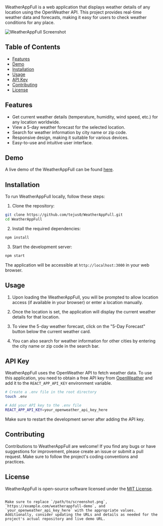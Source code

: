 
WeatherAppFull is a web application that displays weather details of any location using the OpenWeather API. This project provides real-time weather data and forecasts, making it easy for users to check weather conditions for any place.

![WeatherAppFull Screenshot](/path/to/screenshot.png)

## Table of Contents

- [Features](#features)
- [Demo](#demo)
- [Installation](#installation)
- [Usage](#usage)
- [API Key](#api-key)
- [Contributing](#contributing)
- [License](#license)

## Features

- Get current weather details (temperature, humidity, wind speed, etc.) for any location worldwide.
- View a 5-day weather forecast for the selected location.
- Search for weather information by city name or zip code.
- Responsive design, making it suitable for various devices.
- Easy-to-use and intuitive user interface.

## Demo

A live demo of the WeatherAppFull can be found [here](https://example.com/weatherappfull-demo).

## Installation

To run WeatherAppFull locally, follow these steps:

1. Clone the repository:

```bash
git clone https://github.com/tejus0/WeatherAppFull.git
cd WeatherAppFull
```

2. Install the required dependencies:

```bash
npm install
```

3. Start the development server:

```bash
npm start
```

The application will be accessible at `http://localhost:3000` in your web browser.

## Usage

1. Upon loading the WeatherAppFull, you will be prompted to allow location access (if available in your browser) or enter a location manually.

2. Once the location is set, the application will display the current weather details for that location.

3. To view the 5-day weather forecast, click on the "5-Day Forecast" button below the current weather card.

4. You can also search for weather information for other cities by entering the city name or zip code in the search bar.

## API Key

WeatherAppFull uses the OpenWeather API to fetch weather data. To use this application, you need to obtain a free API key from [OpenWeather](https://openweathermap.org/api) and add it to the `REACT_APP_API_KEY` environment variable.

```bash
# Create a .env file in the root directory
touch .env

# Add your API key to the .env file
REACT_APP_API_KEY=your_openweather_api_key_here
```

Make sure to restart the development server after adding the API key.

## Contributing

Contributions to WeatherAppFull are welcome! If you find any bugs or have suggestions for improvement, please create an issue or submit a pull request. Make sure to follow the project's coding conventions and practices.

## License

WeatherAppFull is open-source software licensed under the [MIT License](https://opensource.org/licenses/MIT).
```

Make sure to replace `/path/to/screenshot.png`, `https://example.com/weatherappfull-demo`, and `your_openweather_api_key_here` with the appropriate values. Additionally, consider updating the URLs and details as needed for the project's actual repository and live demo URL.
